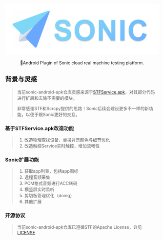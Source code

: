 <p align="center">
  <img src="https://raw.githubusercontent.com/SonicCloudOrg/sonic-server/main/logo.png">
</p>
<p align="center">🎉Android Plugin of Sonic cloud real machine testing platform.</p>

## 背景与灵感
> 当前sonic-android-apk仓库灵感来源于[STFService.apk](https://github.com/DeviceFarmer/STFService.apk)，对其部分代码进行扩展和去除不需要的模块。
>
> 非常感谢STF和Scrcpy提供的思路！Sonic后续会建设更多不一样的新功能，以便于跟Sonic更好的交互。

### 基于STFService.apk改造功能
> 1. 改造物理查找设备，替换背景颜色与细节优化
> 2. 改造触控Service实时触控，增加流畅性

### Sonic扩展功能
> 1. 获取app列表，包括app图标
> 2. 远程音频采集
> 3. PCM格式音频进行ACC转码
> 4. 横竖屏实时监听
> 5. 剪切板管理优化（doing）
> 6. 其他扩展

### 开源协议

> 当前sonic-android-apk仓库已遵循STF的Apache License，详见[LICENSE](LICENSE)
